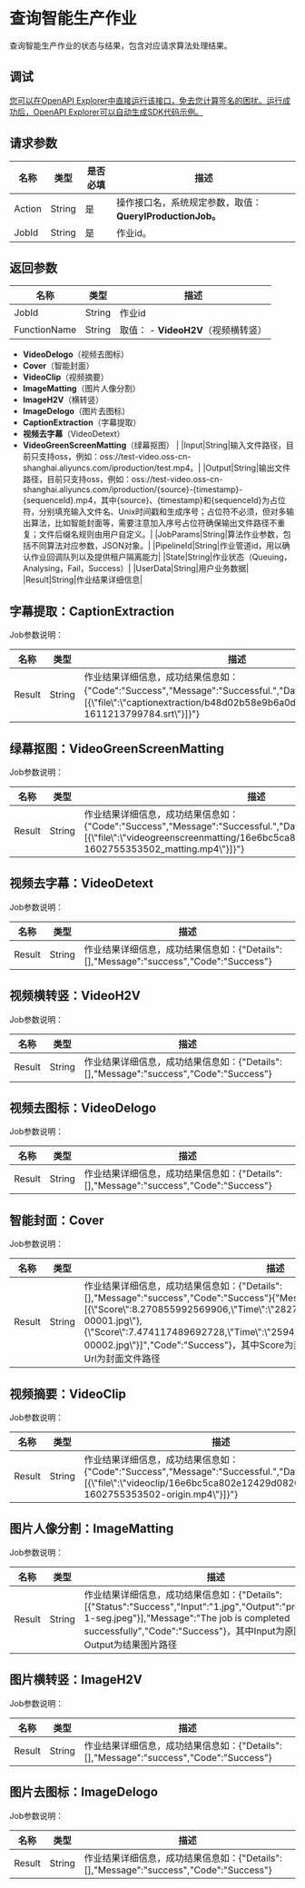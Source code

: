 # 查询智能生产作业

查询智能生产作业的状态与结果，包含对应请求算法处理结果。

## 调试

[您可以在OpenAPI Explorer中直接运行该接口，免去您计算签名的困扰。运行成功后，OpenAPI Explorer可以自动生成SDK代码示例。](https://api.aliyun.com/#product=Mts&api=QueryIProductionJob&type=RPC&version=2014-06-18)

## 请求参数

|名称|类型|是否必填|描述|
|--|--|----|--|
|Action|String|是|操作接口名，系统规定参数，取值：**QueryIProductionJob。**|
|JobId|String|是|作业id。|

## 返回参数

|名称|类型|描述|
|--|--|--|
|JobId|String|作业id|
|FunctionName|String|取值： -   **VideoH2V**（视频横转竖）
-   **VideoDelogo**（视频去图标）
-   **Cover**（智能封面）
-   **VideoClip**（视频摘要）
-   **ImageMatting**（图片人像分割）
-   **ImageH2V**（横转竖）
-   **ImageDelogo**（图片去图标）
-   **CaptionExtraction**（字幕提取）
-   **视频去字幕**（VideoDetext）
-   **VideoGreenScreenMatting**（绿幕抠图） |
|Input|String|输入文件路径，目前只支持oss，例如：oss://test-video.oss-cn-shanghai.aliyuncs.com/iproduction/test.mp4。|
|Output|String|输出文件路径，目前只支持oss，例如：oss://test-video.oss-cn-shanghai.aliyuncs.com/iproduction/\{source\}-\{timestamp\}-\{sequenceId\}.mp4，其中\{source\}、\{timestamp\}和\{sequenceId\}为占位符，分别填充输入文件名、Unix时间戳和生成序号；占位符不必须，但对多输出算法，比如智能封面等，需要注意加入序号占位符确保输出文件路径不重复；文件后缀名规则由用户自定义。|
|JobParams|String|算法作业参数，包括不同算法对应参数，JSON对象。|
|PipelineId|String|作业管道id，用以确认作业回调队列以及提供租户隔离能力|
|State|String|作业状态（Queuing，Analysing，Fail，Success）|
|UserData|String|用户业务数据|
|Result|String|作业结果详细信息|

## 字幕提取：CaptionExtraction

Job参数说明：

|名称|类型|描述|
|--|--|--|
|Result|String|作业结果详细信息，成功结果信息如：\{"Code":"Success","Message":"Successful.","Data":"\{\\"result\\"：\[\{\\"file\\":\\"captionextraction/b48d02b58e9b6a0d1c13271bcf9aa6d7-1611213799784.srt\\"\}\]\}"\}|

## 绿幕抠图：VideoGreenScreenMatting

Job参数说明：

|名称|类型|描述|
|--|--|--|
|Result|String|作业结果详细信息，成功结果信息如：\{"Code":"Success","Message":"Successful.","Data":"\{\\"result\\":\[\{\\"file\\":\\"videogreenscreenmatting/16e6bc5ca802e12429d082010164dba3-1602755353502\_matting.mp4\\"\}\]\}"\}|

## 视频去字幕：VideoDetext

Job参数说明：

|名称|类型|描述|
|--|--|--|
|Result|String|作业结果详细信息，成功结果信息如：\{"Details":\[\],"Message":"success","Code":"Success"\}|

## 视频横转竖：VideoH2V

Job参数说明：

|名称|类型|描述|
|--|--|--|
|Result|String|作业结果详细信息，成功结果信息如：\{"Details":\[\],"Message":"success","Code":"Success"\}|

## 视频去图标：VideoDelogo

Job参数说明：

|名称|类型|描述|
|--|--|--|
|Result|String|作业结果详细信息，成功结果信息如：\{"Details":\[\],"Message":"success","Code":"Success"\}|

## 智能封面：Cover

Job参数说明：

|名称|类型|描述|
|--|--|--|
|Result|String|作业结果详细信息，成功结果信息如：\{"Details":\[\],"Message":"success","Code":"Success"\}\{"Message":"success","Data":"\[\{\\"Score\\":8.270855992569906,\\"Time\\":\\"28278.25\\",\\"Url\\":\\"cover/test-00001.jpg\\"\},\{\\"Score\\":7.474117489692728,\\"Time\\":\\"25942.583333333332\\",\\"Url\\":\\"cover/test-00002.jpg\\"\}\]","Code":"Success"\}，其中Score为封面结果置信度，Time为封面帧时间戳，Url为封面文件路径|

## 视频摘要：VideoClip

Job参数说明：

|名称|类型|描述|
|--|--|--|
|Result|String|作业结果详细信息，成功结果信息如： \{"Code":"Success","Message":"Successful.","Data":"\{\\"result\\":\[\{\\"file\\":\\"videoclip/16e6bc5ca802e12429d082010164dba3-1602755353502-origin.mp4\\"\}\]\}"\} |

## 图片人像分割：ImageMatting

Job参数说明：

|名称|类型|描述|
|--|--|--|
|Result|String|作业结果详细信息，成功结果信息如：\{"Details":\[\{"Status":"Success","Input":"1.jpg","Output":"production/1-1-seg.jpeg"\}\],"Message":"The job is completed successfully","Code":"Success"\}，其中Input为原图片路径，Output为结果图片路径|

## 图片横转竖：ImageH2V

Job参数说明：

|名称|类型|描述|
|--|--|--|
|Result|String|作业结果详细信息，成功结果信息如：\{"Details":\[\],"Message":"success","Code":"Success"\}|

## 图片去图标：ImageDelogo

Job参数说明：

|名称|类型|描述|
|--|--|--|
|Result|String|作业结果详细信息，成功结果信息如：\{"Details":\[\],"Message":"success","Code":"Success"\}|


